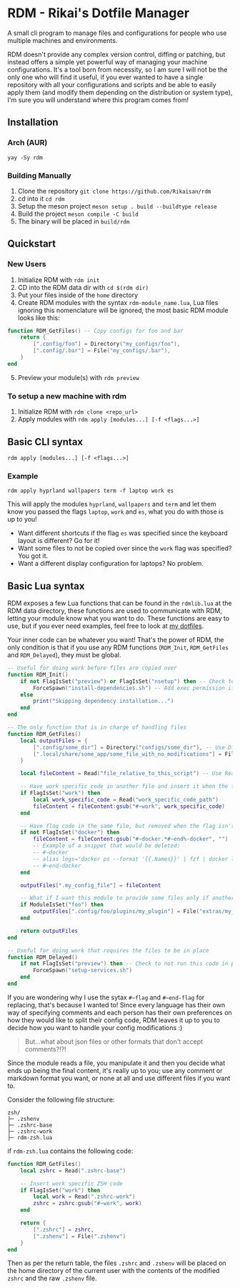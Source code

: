 # RDM - Rikai's Dotfile Manager
A small cli program to manage files and configurations for people who use multiple machines and environments.

RDM doesn't provide any complex version control, diffing or patching, but instead offers a simple yet powerful way of managing your machine configurations.
It's a tool born from necessity, so I am sure I will not be the only one who will find it useful, if you ever wanted to have a single repository with all your configurations and scripts and be able to easily apply them (and modify them depending on the distribution or system type), I'm sure you will understand where this program comes from!

## Installation
### Arch (AUR)
`yay -Sy rdm`
### Building Manually
1. Clone the repository `git clone https://github.com/Rikaisan/rdm`
2. cd into it `cd rdm`
3. Setup the meson project `meson setup . build --buildtype release`
4. Build the project `meson compile -C build`
5. The binary will be placed in `build/rdm`

## Quickstart
### New Users
1. Initialize RDM with `rdm init`
2. CD into the RDM data dir with `cd $(rdm dir)`
3. Put your files inside of the `home` directory
4. Create RDM modules with the syntax `rdm-module_name.lua`, Lua files ignoring this nomenclature will be ignored, the most basic RDM module looks like this:
```lua
function RDM_GetFiles() -- Copy configs for foo and bar
    return {
        [".config/foo"] = Directory("my_configs/foo"),
        [".config/.bar"] = File("my_configs/.bar"),
    }
end
```
5. Preview your module(s) with `rdm preview`
### To setup a new machine with rdm
1. Initialize RDM with `rdm clone <repo_url>`
2. Apply modules with `rdm apply [modules...] [-f <flags...>]`

## Basic CLI syntax
`rdm apply [modules...] [-f <flags...>]`
### Example
`rdm apply hyprland wallpapers term -f laptop work es`

This will apply the modules `hyprland`, `wallpapers` and `term` and let them know you passed the flags `laptop`, `work` and `es`, what you do with those is up to you!

- Want different shortcuts if the flag `es` was specified since the keyboard layout is different? Go for it!
- Want some files to not be copied over since the `work` flag was specified? You got it.
- Want a different display configuration for laptops? No problem.

## Basic Lua syntax
RDM exposes a few Lua functions that can be found in the `rdmlib.lua` at the RDM data directory, these functions are used to communicate with RDM, letting your module know what you want to do.
These functions are easy to use, but if you ever need examples, feel free to look at [my dotfiles](<https://github.com/Rikaisan/dotfiles>).

Your inner code can be whatever you want! That's the power of RDM, the only condition is that if you use any RDM functions (`RDM_Init`, `RDM_GetFiles` and `RDM_Delayed`), they must be global.

```lua
-- Useful for doing work before files are copied over
function RDM_Init()
    if not FlagIsSet("preview") or FlagIsSet("nsetup") then -- Check to not run this code in preview mode or if the flag `nsetup` was passed
        ForceSpawn("install-dependencies.sh") -- Add exec permission if not present, then execute the file
    else
        print("Skipping dependency installation...")
    end
end

-- The only function that is in charge of handling files
function RDM_GetFiles()
    local outputFiles = {
        [".config/some_dir"] = Directory("configs/some_dir"), -- Use Directory to copy entire directories at once
        [".local/share/some_app/some_file_with_no_modifications"] = File("files/raw_file"), -- Use File to copy non-text files or files that you don't intend to modify
    }

    local fileContent = Read("file_relative_to_this_script") -- Use Read when you intend to modify the file contents

    -- Have work specific code in another file and insert it when the flag is set
    if FlagIsSet("work") then
        local work_specific_code = Read("work_specific_code_path")
        fileContent = fileContent:gsub("#~work", work_specific_code)
    end

    -- Have flag code in the same file, but removed when the flag isn't set
    if not FlagIsSet("docker") then
        fileContent = fileContent:gsub("#~docker.*#~end%-docker", "")
        -- Example of a snippet that would be deleted:
        -- #~docker
        -- alias logs="docker ps --format '{{.Names}}' | fzf | docker logs -f"
        -- #~end-docker
    end

    outputFiles[".my_config_file"] = fileContent

    -- What if I want this module to provide some files only if another module is also being applied? You got it!
    if ModuleIsSet("foo") then
        outputFiles[".config/foo/plugins/my_plugin"] = File("extras/my_plugin")
    end

    return outputFiles
end

-- Useful for doing work that requires the files to be in place
function RDM_Delayed()
    if not FlagIsSet("preview") then -- Check to not run this code in preview mode
        ForceSpawn("setup-services.sh")
    end
end
```

If you are wondering why I use the sytax `#~flag` and `#~end-flag` for replacing, that's because I wanted to! Since every language has their own way of specifying comments and each person has their own preferences on how they would like to split their config code, RDM leaves it up to you to decide how you want to handle your config modifications :)

> But...what about json files or other formats that don't accept comments?!?!
> 
Since the module reads a file, you manipulate it and then you decide what ends up being the final content, it's really up to you; use any comment or markdown format you want, or none at all and use different files if you want to.

Consider the following file structure:
```
zsh/
├─ .zshenv
├─ .zshrc-base
├─ .zshrc-work
├─ rdm-zsh.lua
```
if `rdm-zsh.lua` contains the following code:
```lua
function RDM_GetFiles()
    local zshrc = Read(".zshrc-base")

    -- Insert work specific ZSH code
    if FlagIsSet("work") then
        local work = Read(".zshrc-work")
        zshrc = zshrc:gsub("#~work", work)
    end

    return {
        [".zshrc"] = zshrc,
        [".zshenv"] = File(".zshenv")
    }
end
```
Then as per the return table, the files `.zshrc` and `.zshenv` will be placed on the home directory of the current user with the contents of the modified `zshrc` and the raw `.zshenv` file.
